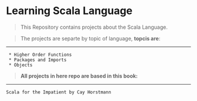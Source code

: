 Learning Scala Language
=======================

> This Repository contains projects about the Scala Language.

  > The projects are separte by topic of language, **topcis are**:
  _____________________________________________________________  
     * Higher Order Functions  
     * Packages and Imports
     * Objects
     
     

   > **All projects in here repo are based in this book:**
  ___________________________________________________  
    Scala for the Impatient by Cay Horstmann
